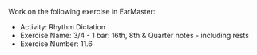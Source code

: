 Work on the following exercise in EarMaster:
- Activity: Rhythm Dictation
- Exercise Name: 3/4 - 1 bar: 16th, 8th & Quarter notes - including rests
- Exercise Number: 11.6

